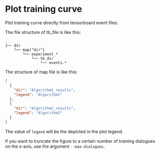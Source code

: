 # Plot training curve

Plot training curve directly from tensorboard event files.

The file structure of tb_file is like this:

    .
    ├── dir                  
        └── map["dir"]
            └── experiment_*
                └── tb_dir
                    └── events.* 

The structure of map file is like this:
```json
[
  {
    "dir": "Algorithm1_results",
    "legend": "Algorithm1"
  },
  {
    "dir": "Algorithm2_results",
    "legend": "Algorithm2"
  }
]
```
The value of `legend` will be the depicted in the plot legend.

If you want to truncate the figure to a certain number of training dialogues on the x-axis, use the argument `--max-dialogues`.
